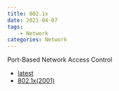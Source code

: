 ```yaml
---
title: 802.1x
date: 2021-04-07
tags:
	- Network
categories: Network
---
```


Port-Based Network Access Control

<!--more-->

* <a href="latest" target="manual">latest</a>
* <a href="802.1X-2004.pdf" target="manual">802.1x(2001)</a>
